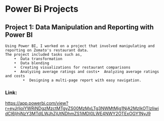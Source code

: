 # Power Bi Projects


## Project 1: Data Manipulation and Reporting with Power BI

    Using Power BI, I worked on a project that involved manipulating and reporting on Zomato's restaurant data. 
    The project included tasks such as,
    	•  Data transformation 
    	•  Data blending
    	•  Creating visualizations for restaurant comparisons
    	•  Analyzing average ratings and costs•  Analyzing average ratings and costs
            •  Designing a multi-page report with easy navigation.

### Link: 
https://app.powerbi.com/view?r=eyJrIjoiYWRiNDgzMzctMTgyZS00MzMxLTg3NWMtMjg1NjA2MzlkOTIzIiwidCI6IjhjNzY3MTdlLWJhZjUtNDhmZS1iMDI0LWE4NWY2OTExOGY1NyJ9
    
